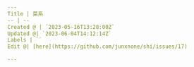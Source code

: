```yaml
---
Title | 菜系
-- | --
Created @ | `2023-05-16T13:28:00Z`
Updated @| `2023-06-04T14:12:14Z`
Labels | ``
Edit @| [here](https://github.com/junxnone/shi/issues/17)

---
```


